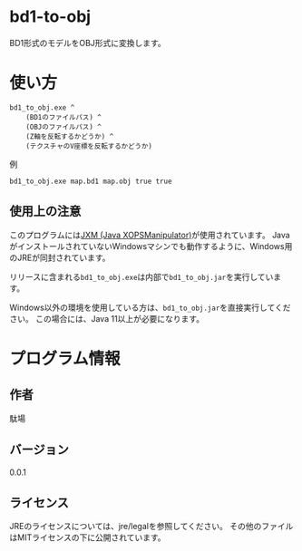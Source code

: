 # bd1-to-obj

BD1形式のモデルをOBJ形式に変換します。

# 使い方

```
bd1_to_obj.exe ^
	(BD1のファイルパス) ^
	(OBJのファイルパス) ^
	(Z軸を反転するかどうか) ^
	(テクスチャのV座標を反転するかどうか) 
```

例

```
bd1_to_obj.exe map.bd1 map.obj true true
```

## 使用上の注意

このプログラムには[JXM (Java XOPSManipulator)](https://github.com/Dabasan/jxm)が使用されています。
JavaがインストールされていないWindowsマシンでも動作するように、Windows用のJREが同封されています。

リリースに含まれる`bd1_to_obj.exe`は内部で`bd1_to_obj.jar`を実行しています。

Windows以外の環境を使用している方は、`bd1_to_obj.jar`を直接実行してください。
この場合には、Java 11以上が必要になります。

# プログラム情報

## 作者

駄場

## バージョン

0.0.1

## ライセンス

JREのライセンスについては、jre/legalを参照してください。
その他のファイルはMITライセンスの下に公開されています。

